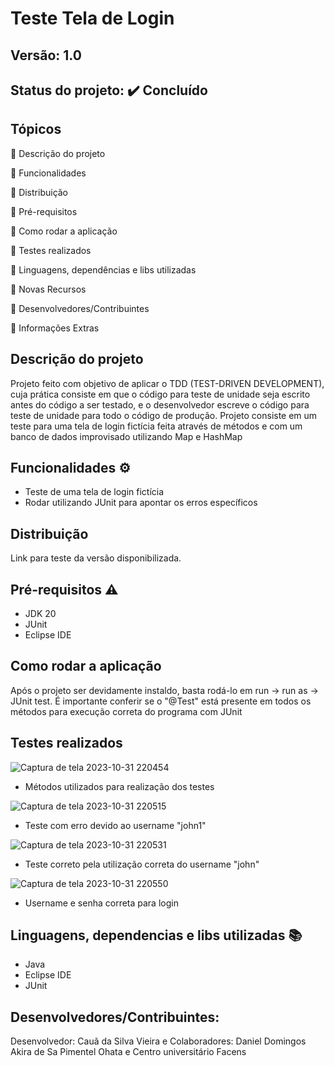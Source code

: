 # Teste Tela de Login
## Versão: 1.0
## Status do projeto: ✔️ Concluído

## Tópicos
🔹 Descrição do projeto 

🔹 Funcionalidades

🔹 Distribuição

🔹 Pré-requisitos

🔹 Como rodar a aplicação

🔹 Testes realizados

🔹 Linguagens, dependências e libs utilizadas

🔹 Novas Recursos

🔹 Desenvolvedores/Contribuintes

🔹 Informações Extras

## Descrição do projeto
Projeto feito com objetivo de aplicar o TDD (TEST-DRIVEN DEVELOPMENT), cuja prática consiste em que o código para teste de unidade seja escrito antes do código a ser testado, e o desenvolvedor escreve o código
para teste de unidade para todo o código de produção. Projeto consiste em um teste para uma tela de login fictícia feita através de métodos e com um banco de dados improvisado utilizando Map e HashMap

## Funcionalidades ⚙️
- Teste de uma tela de login fictícia
- Rodar utilizando JUnit para apontar os erros específicos

## Distribuição
Link para teste da versão disponibilizada.

## Pré-requisitos ⚠️    
- JDK 20
- JUnit
- Eclipse IDE

## Como rodar a aplicação 
Após o projeto ser devidamente instaldo, basta rodá-lo em run -> run as -> JUnit test. É importante conferir se o "@Test" está presente em todos os métodos para execução correta do programa com JUnit

## Testes realizados
![Captura de tela 2023-10-31 220454](https://github.com/Caua-Vieira/TesteTelaLogin/assets/114704640/df5eba9f-135f-4518-8531-a6b998e3973b)
- Métodos utilizados para realização dos testes

  
![Captura de tela 2023-10-31 220515](https://github.com/Caua-Vieira/TesteTelaLogin/assets/114704640/72259580-cbd4-4f2b-baa5-c5f9be437993)
- Teste com erro devido ao username "john1" 

![Captura de tela 2023-10-31 220531](https://github.com/Caua-Vieira/TesteTelaLogin/assets/114704640/b6ce528b-5a02-45f9-9522-3074044ec34f)
- Teste correto pela utilização correta do username "john"

![Captura de tela 2023-10-31 220550](https://github.com/Caua-Vieira/TesteTelaLogin/assets/114704640/085901ba-3c53-4ef6-a9a9-417145a6597d)
- Username e senha correta para login

## Linguagens, dependencias e libs utilizadas 📚
- Java
- Eclipse IDE
- JUnit

## Desenvolvedores/Contribuintes:
Desenvolvedor: Cauã da Silva Vieira e Colaboradores: Daniel Domingos Akira de Sa Pimentel Ohata e Centro universitário Facens
